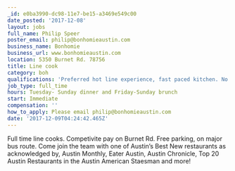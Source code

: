 ```yaml
---
_id: e0ba3990-dc98-11e7-be15-a3469e549c00
date_posted: '2017-12-08'
layout: jobs
full_name: Philip Speer
poster_email: philip@bonhomieaustin.com
business_name: Bonhomie
business_url: www.bonhomieaustin.com
location: 5350 Burnet Rd. 78756
title: Line cook
category: boh
qualifications: 'Preferred hot line experience, fast paced kitchen. No late nights.'
job_type: full_time
hours: Tuesday- Sunday dinner and Friday-Sunday brunch
start: Immediate
compensation: ''
how_to_apply: Please email philip@bonhomieaustin.com
date: '2017-12-09T04:24:42.465Z'
---
```

Full time line cooks. Competivite pay on Burnet Rd. Free parking, on major bus route. Come join the team with one of Austin’s Best New restaurants as acknowledged by, Austin Monthly, Eater Austin, Austin Chronicle, Top 20 Austin Restaurants in the Austin American Staesman and more!
